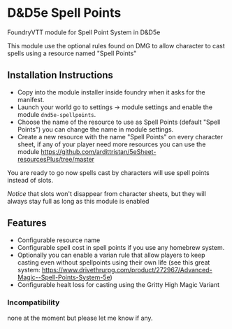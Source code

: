 # D&D5e Spell Points
 FoundryVTT module for Spell Point System in D&D5e
 
 This module use the optional rules found on DMG to allow character to cast spells using a resource named "Spell Points"
 
## Installation Instructions
- Copy into the module installer inside foundry when it asks for the manifest.
- Launch your world go to settings -> module settings and enable the module `dnd5e-spellpoints`.
- Choose the name of the resource to use as Spell Points (default "Spell Points") you can change the name in module settings.
- Create a new resource with the name "Spell Points" on every character sheet, if any of your player need more resources you can use the module https://github.com/ardittristan/5eSheet-resourcesPlus/tree/master

You are ready to go now spells cast by characters will use spell points instead of slots.

*Notice* that slots won't disappear from character sheets, but they will always stay full as long as this module is enabled

## Features
- Configurable resource name
- Configurable spell cost in spell points if you use any homebrew system.
- Optionally you can enable a varian rule that allow players to keep casting even without spellpoints using their own life (see this great system: https://www.drivethrurpg.com/product/272967/Advanced-Magic--Spell-Points-System-5e)
- Configurable healt loss for casting using the Gritty High Magic Variant

### Incompatibility
none at the moment but please let me know if any.
